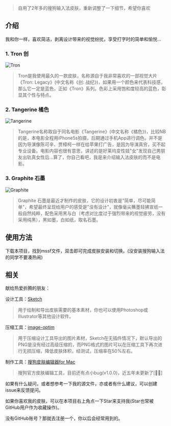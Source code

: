 > 自用了2年多的搜狗输入法皮肤，重新调整了一下细节，希望你喜欢





## 介绍

我和你一样，喜欢简洁，剥离设计带来的视觉纷扰，享受打字时的简单和愉悦...

### 1. Tron 创

![Tron](http://cdn.remixcdn.com/image/tron-preview.png)

> Tron是我使用最久的一款皮肤，名称源自于我非常喜欢的一部视觉大片《Tron: Legacy》(中文名称《创: 战纪》)，如果用一个颜色来代表科技感，那么它一定是蓝色，正如《Tron》系列。色彩上采用饱和度较高的蓝色，彰显其个性与特点。

   



### 2. Tangerine 橘色

![Tangerine](http://cdn.remixcdn.com/image/tangerine-preview.png)

> Tangerine名称取自于同名电影《Tangerine》(中文名称《橘色》)，比较NB的是，本电影全程用iPhone5s拍摄，后期通过手机App进行调色。并不是因为导演像陈可辛、贾樟柯一样在给苹果打广告，是因为导演真穷，买不起专业设备。电影内容也很有意思，讲述的是好莱坞变性妓"女"发现自己男朋友出轨真女性后…算了，你自己看吧，我是来介绍输入法皮肤的而不是电影。

   



### 3. Graphite 石墨

![Graphite](http://cdn.remixcdn.com/image/graphite-preview.png)

> Graphite 石墨是最近才制作的皮肤，它的设计初衷是"简单，尽可能简单"，希望最终呈现给用户的感受是"没有设计"，就像毫尖蘸墨轻拂宣纸一般自然纯粹，配色采用黑与白（考虑对比度过于强烈带来的视觉疲劳，没有采用纯黑），黑如墨，白如纸，取名石墨。

   



## 使用方法

下载本项目，找到mssf文件，双击即可完成皮肤安装和切换。(没安装搜狗输入法的同学不要凑热闹)

   



## 相关

献给热爱折腾的朋友：

设计工具：[Sketch](https://www.sketch.com/)

> 用于绘制和导出皮肤需要的基本素材，你也可以使用Photoshop或Illustrator等其他设计软件。

压缩工具：[image-optim](https://imageoptim.com)

> 用于压缩设计工具导出的图片素材，Sketch在无插件情况下，默认导出的PNG是没有经过高级压缩的，而PNG格式的图片可以在压缩工具下再次进行无损压缩，降低皮肤体积，经测试，压缩率在50%左右。

制作工具：[搜狗皮肤编辑器for Mac](https://pinyin.sogou.com/mac/skineditor.php)

> 搜狗官方皮肤编辑工具，目前还有点小bug(v1.0.0)，近五年未更新了[🤦‍♀️]

如果有什么疑问，或者想参考一下我的源文件，亦或者有什么建议，可以创建issue来反馈提问。

   



如果你喜欢我的皮肤，可以在本项目右上角点一下Star来支持我(Star也常被GitHub用户作为收藏操作)。

没有GitHub账号？那就去注册一个，你以后会经常用到的。